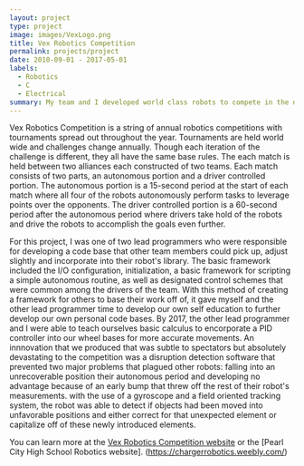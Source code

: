 ```yaml
---
layout: project
type: project
image: images/VexLogo.png
title: Vex Robotics Competition
permalink: projects/project
date: 2010-09-01 - 2017-05-01
labels:
  - Robotics
  - C
  - Electrical
summary: My team and I developed world class robots to compete in the numerous Vex Robotics Competitions throughout the years.
---
```

Vex Robotics Competition is a string of annual robotics competitions with tournaments spread out throughout the year. Tournaments are held world wide and challenges change annually. Though each iteration of the challenge is different, they all have the same base rules. The each match is held between two alliances each constructed of two teams. Each match consists of two parts, an autonomous portion and a driver controlled portion. The autonomous portion is a 15-second period at the start of each match where all four of the robots autonomously perform tasks to leverage points over the opponents. The driver controlled portion is a 60-second period after the autonomous period where drivers take hold of the robots and drive the robots to accomplish the goals even further.

For this project, I was one of two lead programmers who were responsible for developing a code base that other team members could pick up, adjust slightly and incorporate into their robot's library. The basic framework included the I/O configuration, initialization, a basic framework for scripting a simple autonomous routine, as well as designated control schemes that were common among the drivers of the team. With this method of creating a framework for others to base their work off of, it gave myself and the other lead programmer time to develop our own self education to further develop our own personal code bases. By 2017, the other lead programmer and I were able to teach ourselves basic calculus to encorporate a PID controller into our wheel bases for more accurate movements. An innnovation that we produced that was subtle to spectators but absolutely devastating to the competition was a disruption detection software that prevented two major problems that plagued other robots: falling into an unrecoverable position their autonomous period and developing no advantage because of an early bump that threw off the rest of their robot's measurements. with the use of a gyroscope and a field oriented tracking system, the robot was able to detect if objects had been moved into unfavorable positions and either correct for that unexpected element or capitalize off of these newly introduced elements.

You can learn more at the [Vex Robotics Competition website](https://www.roboticseducation.org/vex-robotics-competition/) or the [Pearl City High School Robotics website]. (https://chargerrobotics.weebly.com/)

